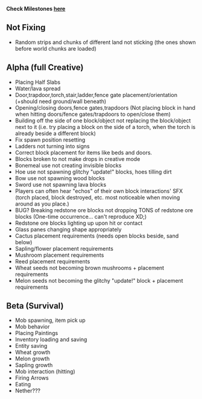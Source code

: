 
__Check Milestones [here](https://github.com/shoghicp/PocketMine-MP/issues/milestones)__


## Not Fixing
- Random strips and chunks of different land not sticking (the ones shown before world chunks are loaded)

## Alpha (full Creative)
- Placing Half Slabs
- Water/lava spread
- Door,trapdoor,torch,stair,ladder,fence gate placement/orientation (+should need ground/wall beneath)
- Opening/closing doors,fence gates,trapdoors (Not placing block in hand when hitting doors/fence gates/trapdoors to open/close them)
- Building off the side of one block/object not replacing the block/object next to it (i.e. try placing a block on the side of a torch, when the torch is already beside a different block)
- Fix spawn position resetting
- Ladders not turning into signs
- Correct block placement for items like beds and doors.
- Blocks broken to not make drops in creative mode
- Bonemeal use not creating invisible blocks
- Hoe use not spawning glitchy "update!" blocks, hoes tilling dirt
- Bow use not spawning wood blocks
- Sword use not spawning lava blocks
- Players can often hear "echos" of their own block interactions' SFX (torch placed, block destroyed, etc. most noticeable when moving around as you place.)
- BUG? Breaking redstone ore blocks not dropping TONS of redstone ore blocks (One-time occurrence... can't reproduce XD;)
- Redstone ore blocks lighting up upon hit or contact
- Glass panes changing shape appropriately
- Cactus placement requirements (needs open blocks beside, sand below)
- Sapling/flower placement requirements
- Mushroom placement requirements
- Reed placement requirements
- Wheat seeds not becoming brown mushrooms + placement requirements
- Melon seeds not becoming the glitchy "update!" block + placement requirements

## Beta (Survival)
- Mob spawning, item pick up
- Mob behavior
- Placing Paintings
- Inventory loading and saving
- Entity saving
- Wheat growth
- Melon growth
- Sapling growth
- Mob interaction (hitting)
- Firing Arrows
- Eating
- Nether???